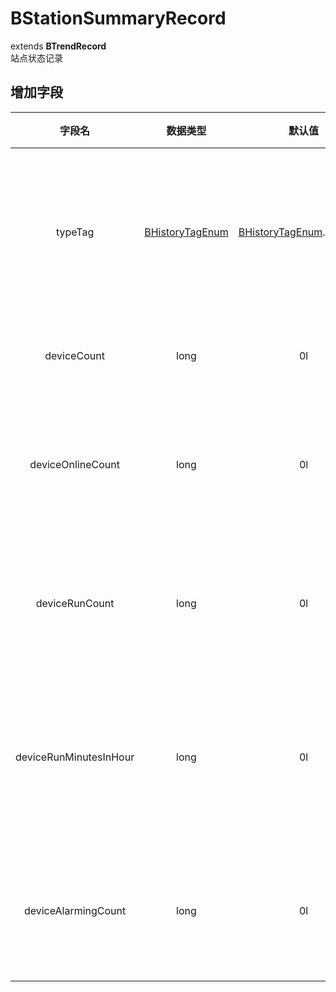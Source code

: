# BStationSummaryRecord
extends **BTrendRecord**  
站点状态记录

## 增加字段
| 字段名 | 数据类型 | 默认值 | 说明 |
|:-------:|:------:|:-------:|:------------|
| typeTag | [BHistoryTagEnum](../enums/HistoryTagEnum.md) | [BHistoryTagEnum](../enums/HistoryTagEnum.md).DEFAULT | 记录数据的统计时间类型 |
| deviceCount | long | 0l | 设备总数量 |
| deviceOnlineCount | long | 0l | 周期内在线设备数量 |
| deviceRunCount | long | 0l | 周期内运行设备数量 |
| deviceRunMinutesInHour | long | 0l | 周期内设备运行总分钟数 |
| deviceAlarmingCount | long | 0l | 周期内报警设备数量 |
